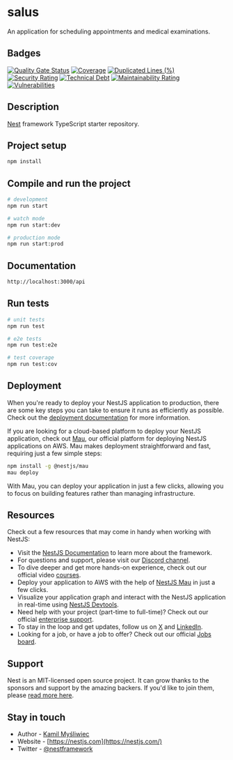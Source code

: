 # salus
An application for scheduling appointments and medical examinations.

## Badges

[![Quality Gate Status](https://sonarcloud.io/api/project_badges/measure?project=estuda-neto_salus&metric=alert_status)](https://sonarcloud.io/summary/new_code?id=estuda-neto_salus)
[![Coverage](https://sonarcloud.io/api/project_badges/measure?project=estuda-neto_salus&metric=coverage)](https://sonarcloud.io/summary/new_code?id=estuda-neto_salus)
[![Duplicated Lines (%)](https://sonarcloud.io/api/project_badges/measure?project=estuda-neto_salus&metric=duplicated_lines_density)](https://sonarcloud.io/summary/new_code?id=estuda-neto_salus)
[![Security Rating](https://sonarcloud.io/api/project_badges/measure?project=estuda-neto_salus&metric=security_rating)](https://sonarcloud.io/summary/new_code?id=estuda-neto_salus)
[![Technical Debt](https://sonarcloud.io/api/project_badges/measure?project=estuda-neto_salus&metric=sqale_index)](https://sonarcloud.io/summary/new_code?id=estuda-neto_salus)
[![Maintainability Rating](https://sonarcloud.io/api/project_badges/measure?project=estuda-neto_salus&metric=sqale_rating)](https://sonarcloud.io/summary/new_code?id=estuda-neto_salus)
[![Vulnerabilities](https://sonarcloud.io/api/project_badges/measure?project=estuda-neto_salus&metric=vulnerabilities)](https://sonarcloud.io/summary/new_code?id=estuda-neto_salus)
## Description

[Nest](https://github.com/nestjs/nest) framework TypeScript starter repository.

## Project setup

```bash
npm install
```

## Compile and run the project

```bash
# development
npm run start

# watch mode
npm run start:dev

# production mode
npm run start:prod
```
## Documentation

```bash
http://localhost:3000/api
```

## Run tests

```bash
# unit tests
npm run test

# e2e tests
npm run test:e2e

# test coverage
npm run test:cov
```

## Deployment

When you're ready to deploy your NestJS application to production, there are some key steps you can take to ensure it runs as efficiently as possible. Check out the [deployment documentation](https://docs.nestjs.com/deployment) for more information.

If you are looking for a cloud-based platform to deploy your NestJS application, check out [Mau](https://mau.nestjs.com), our official platform for deploying NestJS applications on AWS. Mau makes deployment straightforward and fast, requiring just a few simple steps:

```bash
npm install -g @nestjs/mau
mau deploy
```

With Mau, you can deploy your application in just a few clicks, allowing you to focus on building features rather than managing infrastructure.

## Resources

Check out a few resources that may come in handy when working with NestJS:

- Visit the [NestJS Documentation](https://docs.nestjs.com) to learn more about the framework.
- For questions and support, please visit our [Discord channel](https://discord.gg/G7Qnnhy).
- To dive deeper and get more hands-on experience, check out our official video [courses](https://courses.nestjs.com/).
- Deploy your application to AWS with the help of [NestJS Mau](https://mau.nestjs.com) in just a few clicks.
- Visualize your application graph and interact with the NestJS application in real-time using [NestJS Devtools](https://devtools.nestjs.com).
- Need help with your project (part-time to full-time)? Check out our official [enterprise support](https://enterprise.nestjs.com).
- To stay in the loop and get updates, follow us on [X](https://x.com/nestframework) and [LinkedIn](https://linkedin.com/company/nestjs).
- Looking for a job, or have a job to offer? Check out our official [Jobs board](https://jobs.nestjs.com).

## Support

Nest is an MIT-licensed open source project. It can grow thanks to the sponsors and support by the amazing backers. If you'd like to join them, please [read more here](https://docs.nestjs.com/support).

## Stay in touch

- Author - [Kamil Myśliwiec](https://twitter.com/kammysliwiec)
- Website - [https://nestjs.com](https://nestjs.com/)
- Twitter - [@nestframework](https://twitter.com/nestframework)

